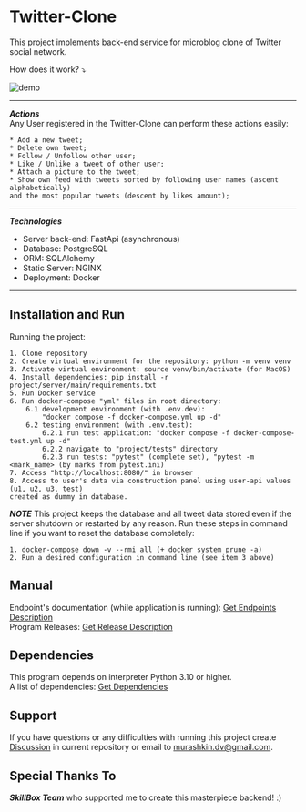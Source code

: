 # Twitter-Clone

This project implements back-end service for microblog clone of Twitter social
network.

How does it work? ⤵

![demo](/readme_support/demo.gif)

***

<!-- Actions and Technologies -->
***Actions***<br>
Any User registered in the Twitter-Clone can perform these actions easily:

    * Add a new tweet;
    * Delete own tweet;
    * Follow / Unfollow other user;
    * Like / Unlike a tweet of other user;
    * Attach a picture to the tweet;
    * Show own feed with tweets sorted by following user names (ascent alphabetically)
    and the most popular tweets (descent by likes amount);

***
***Technologies***

- Server back-end: FastApi (asynchronous)
- Database: PostgreSQL
- ORM: SQLAlchemy
- Static Server: NGINX
- Deployment: Docker

***


<!-- Installation and Run-->

## Installation and Run

Running the project:

    1. Clone repository
    2. Create virtual environment for the repository: python -m venv venv
    3. Activate virtual environment: source venv/bin/activate (for MacOS)
    4. Install dependencies: pip install -r project/server/main/requirements.txt
    5. Run Docker service
    6. Run docker-compose "yml" files in root directory:
        6.1 development environment (with .env.dev): 
            "docker compose -f docker-compose.yml up -d"
        6.2 testing environment (with .env.test):
            6.2.1 run test application: "docker compose -f docker-compose-test.yml up -d"
            6.2.2 navigate to "project/tests" directory
            6.2.3 run tests: "pytest" (complete set), "pytest -m <mark_name> (by marks from pytest.ini)
    7. Access "http://localhost:8080/" in browser
    8. Access to user's data via construction panel using user-api values (u1, u2, u3, test)
    created as dummy in database.


***NOTE*** This project keeps the database and all tweet data stored even if
the server  shutdown or restarted by any reason.
Run these steps in command line if you want to reset the database completely:

    1. docker-compose down -v --rmi all (+ docker system prune -a)
    2. Run a desired configuration in command line (see item 3 above)

<!-- User Manual -->

## Manual

Endpoint's documentation (while application is running): [Get Endpoints Description](http://localhost:8080/docs) <br>
Program Releases: [Get Release Description](./TBD)

<!-- Dependencies -->

## Dependencies

This program depends on interpreter Python 3.10 or higher.<br>
A list of dependencies: [Get Dependencies](./project/server/requirements.txt)

<!-- Support -->

## Support

If you have questions or any difficulties with running this project create
[Discussion](https://github.com/) in current repository or email
to <murashkin.dv@gmail.com>.

## Special Thanks To

***SkillBox Team*** who supported me to create this masterpiece backend! :)
